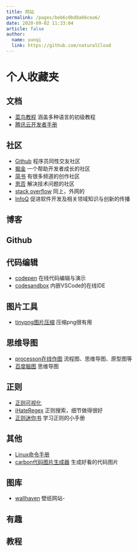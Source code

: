 ```yaml
---
title: 网站
permalink: /pages/beb6c0bd8a66cea6/
date: 2020-09-02 11:33:04
article: false
author:
  name: yunqi
  link: https://github.com/naturalCloud
---
```

# 个人收藏夹




## 文档


* [菜鸟教程](https://www.runoob.com/) 涵盖多种语言的初级教程
* [腾讯云开发者手册](https://cloud.tencent.com/developer/devdocs)

## 社区
* [Github](https://github.com/) 程序员同性交友社区
* [掘金](https://juejin.im/) 一个帮助开发者成长的社区
* [简书](https://www.jianshu.com/) 有很多频道的创作社区
* [思否](https://segmentfault.com/) 解决技术问题的社区
* [stack overflow](https://stackoverflow.com/) 同上，外网的
* [InfoQ](https://www.infoq.cn/topic/Front-end) 促进软件开发及相关领域知识与创新的传播

## 博客


## Github


## 代码编辑
* [codepen](https://codepen.io) 在线代码编辑与演示
* [codesandbox](https://codesandbox.io) 内嵌VSCode的在线IDE


## 图片工具
* [tinypng图片压缩](https://tinypng.com) 压缩png很有用


## 思维导图
* [processon在线作图](https://www.processon.com/) 流程图、思维导图、原型图等
* [百度脑图](https://naotu.baidu.com) 思维导图



## 正则
* [正则可视化](https://regex101.com/)
* [iHateRegex](https://ihateregex.io/) 正则搜索，细节做得很好
* [正则迷你书](https://github.com/qdlaoyao/js-regex-mini-book) 学习正则的小手册
## 其他
* [Linux命令手册](https://ipcmen.com/)
* [carbon代码图片生成器](https://carbon.now.sh/) 生成好看的代码图片




## 图库

- [wallhaven](https://alpha.wallhaven.cc/) 壁纸网站-





## 有趣




## 教程



